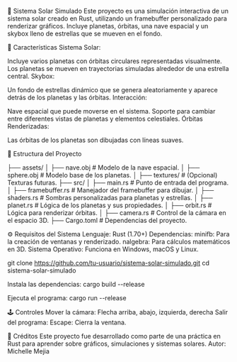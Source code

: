 🌌 Sistema Solar Simulado
Este proyecto es una simulación interactiva de un sistema solar creado en Rust, utilizando un framebuffer personalizado para renderizar gráficos. Incluye planetas, órbitas, una nave espacial y un skybox lleno de estrellas que se mueven en el fondo.

🚀 Características
Sistema Solar:

Incluye varios planetas con órbitas circulares representadas visualmente.
Los planetas se mueven en trayectorias simuladas alrededor de una estrella central.
Skybox:

Un fondo de estrellas dinámico que se genera aleatoriamente y aparece detrás de los planetas y las órbitas.
Interacción:

Nave espacial que puede moverse en el sistema.
Soporte para cambiar entre diferentes vistas de planetas y elementos celestiales.
Órbitas Renderizadas:

Las órbitas de los planetas son dibujadas con líneas suaves.

📂 Estructura del Proyecto

├── assets/
│   ├── nave.obj          # Modelo de la nave espacial.
│   ├── sphere.obj        # Modelo base de los planetas.
│   ├── textures/         # (Opcional) Texturas futuras.
├── src/
│   ├── main.rs           # Punto de entrada del programa.
│   ├── framebuffer.rs    # Manejador del framebuffer para dibujar.
│   ├── shaders.rs        # Sombras personalizadas para planetas y estrellas.
│   ├── planet.rs         # Lógica de los planetas y sus propiedades.
│   ├── orbit.rs          # Lógica para renderizar órbitas.
│   ├── camera.rs         # Control de la cámara en el espacio 3D.
├── Cargo.toml            # Dependencias del proyecto.

⚙️ Requisitos del Sistema
Lenguaje: Rust (1.70+)
Dependencias:
minifb: Para la creación de ventanas y renderizado.
nalgebra: Para cálculos matemáticos en 3D.
Sistema Operativo: Funciona en Windows, macOS y Linux.

git clone https://github.com/tu-usuario/sistema-solar-simulado.git
cd sistema-solar-simulado

Instala las dependencias:
cargo build --release

Ejecuta el programa:
cargo run --release

🕹️ Controles
Mover la cámara: Flecha arriba, abajo, izquierda, derecha
Salir del programa:
Escape: Cierra la ventana.

📜 Créditos
Este proyecto fue desarrollado como parte de una práctica en Rust para aprender sobre gráficos, simulaciones y sistemas solares.
Autor: Michelle Mejia
